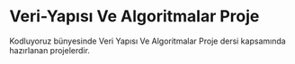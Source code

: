 # Veri-Yapısı Ve Algoritmalar Proje
Kodluyoruz bünyesinde Veri Yapısı Ve Algoritmalar Proje dersi kapsamında hazırlanan projelerdir.
